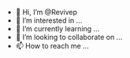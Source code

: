 - 👋 Hi, I’m @Revivep
- 👀 I’m interested in ...
- 🌱 I’m currently learning ...
- 💞️ I’m looking to collaborate on ...
- 📫 How to reach me ...

<!---
Revivep/Revivep is a ✨ special ✨ repository because its `README.md` (this file) appears on your GitHub profile.
You can click the Preview link to take a look at your changes.
--->
